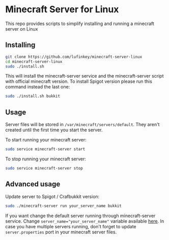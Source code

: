 # Minecraft Server for Linux
This repo provides scripts to simplify installing and running a minecraft server on Linux

## Installing
```` bash
git clone https://github.com/lufinkey/minecraft-server-linux
cd minecraft-server-linux
sudo ./install.sh
````
This will install the minecraft-server service and the minecraft-server script with official minecraft version.
To install Spigot version please run this command instead the last one:

```` bash
sudo ./install.sh bukkit
````

## Usage
Server files will be stored in ````/var/minecraft/servers/default````.
They aren't created until the first time you start the server.

To start running your minecraft server:
```` bash
sudo service minecraft-server start
````
To stop running your minecraft server:
```` bash
sudo service minecraft-server stop
````

## Advanced usage

Update server to Spigot / Crafbukkit version:
```` bash
sudo ./minecraft-server run your_server_name bukkit
````
If you want change the default server running through minecraft-server service. Change `server_name="your_server_name"` variable available [here](https://github.com/vachmara/minecraft-server-install/blob/345128b501ca6e3bffe4ef974c62368ebc32f753/minecraft-server.service#L14).
In case you have multiple servers running, don't forget to update `server.properties` port in your minecraft server files.
